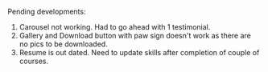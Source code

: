 Pending developments: 

1. Carousel not working. Had to go ahead with 1 testimonial.
2. Gallery and Download button with paw sign doesn't work as there are no pics to be downloaded.
3. Resume is out dated. Need to update skills after completion of couple of courses.
